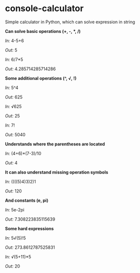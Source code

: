 # console-calculator
<P>
Simple calculator in Python, which can solve expression in string

<B>Can solve basic operations (+, -, *, /)</B>

<I>In: </I>4-5+6

<I>Out: </I>5

<I>In: </I>6/7*5

<I>Out: </I>4.285714285714286

<B>Some additional operations (^, √, !)</B>

<I>In: </I>5^4

<I>Out: </I>625

<I>In: </I>√625

<I>Out: </I>25

<I>In: </I>7!

<I>Out: </I>5040

<B>Understands where the parentheses are located</B>

<I>In: </I>(4+6)*(7-3)/10

<I>Out: </I>4

<B>It can also understand missing operation symbols</B>

<I>In: </I>((((5)4)3)2)1

<I>Out: </I>120

<B>And constants (e, pi)</B>

<I>In: </I>5e-2pi

<I>Out: </I>7.308223835115639

<B>Some hard expressions</B>

<I>In: </I>5√(5)!5

<I>Out: </I>273.8612787525831

<I>In: </I> √(5+11)*5

<I>Out: </I>20
</P>
